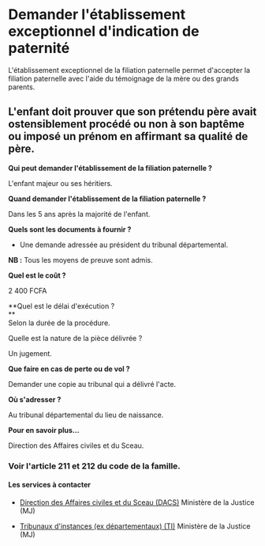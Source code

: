 # Demander l'établissement exceptionnel d'indication de paternité

L'établissement exceptionnel de la filiation paternelle permet d'accepter la filiation paternelle avec l'aide du témoignage de la mère ou des grands parents.  
  
L'enfant doit prouver que son prétendu père avait ostensiblement procédé ou non à son baptême ou imposé un prénom en affirmant sa qualité de père.
---------------------------------------------------------------------------------------------------------------------------------------------------------------------------------------------------------------------------------------------------------------------------------------------------------------------

**Qui peut demander l'établissement de la filiation paternelle ?**

L'enfant majeur ou ses héritiers.  

**Quand demander l'établissement de la filiation paternelle ?**

Dans les 5 ans après la majorité de l'enfant.  

**Quels sont les documents à fournir ?**

*   Une demande adressée au président du tribunal départemental.  
    

**NB :** Tous les moyens de preuve sont admis.  

**Quel est le coût ?**

2 400 FCFA  

**Quel est le délai d'exécution ?  
**  
Selon la durée de la procédure.   

Quelle est la nature de la pièce délivrée ?

Un jugement.  

**Que faire en cas de perte ou de vol ?**

Demander une copie au tribunal qui a délivré l'acte.

**Où s'adresser ?**

Au tribunal départemental du lieu de naissance.  

**Pour en savoir plus...**

Direction des Affaires civiles et du Sceau.  

### Voir l'article 211 et 212 du code de la famille.

#### Les services à contacter

*   [Direction des Affaires civiles et du Sceau (DACS)](../../../services/direction-des-affaires-civiles-et-du-sceau-dacs.md) Ministère de la Justice (MJ)  
    
*   [Tribunaux d'instances (ex départementaux) (TI)](../../../services/tribunaux-dinstances-ex-departementaux-ti.md) Ministère de la Justice (MJ)